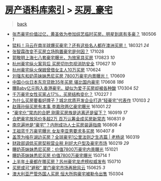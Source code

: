 [房产语料库索引](../../README.md)  > [买房_豪宅](买房_豪宅.md)
====
> [back](../README.md)

- [张杰豪宅价值过亿，黄圣依为参加综艺临时买房，明星到底有多豪？](http://jkwz.applinzi.com/ittc/7100025699991815174.html#%E5%BC%A0%E6%9D%B0%E8%B1%AA%E5%AE%85%E4%BB%B7%E5%80%BC%E8%BF%87%E4%BA%BF%EF%BC%8C%E9%BB%84%E5%9C%A3%E4%BE%9D%E4%B8%BA%E5%8F%82%E5%8A%A0%E7%BB%BC%E8%89%BA%E4%B8%B4%E6%97%B6%E4%B9%B0%E6%88%BF%EF%BC%8C%E6%98%8E%E6%98%9F%E5%88%B0%E5%BA%95%E6%9C%89%E5%A4%9A%E8%B1%AA%EF%BC%9F) 180506 *1* 
- [猛料！马云在南半球爆买豪宅？还有这些名人都在澳洲买房！](http://jkwz.applinzi.com/ittc/7082861067808277520.html#%E7%8C%9B%E6%96%99%EF%BC%81%E9%A9%AC%E4%BA%91%E5%9C%A8%E5%8D%97%E5%8D%8A%E7%90%83%E7%88%86%E4%B9%B0%E8%B1%AA%E5%AE%85%EF%BC%9F%E8%BF%98%E6%9C%89%E8%BF%99%E4%BA%9B%E5%90%8D%E4%BA%BA%E9%83%BD%E5%9C%A8%E6%BE%B3%E6%B4%B2%E4%B9%B0%E6%88%BF%EF%BC%81) 180321 *24* 
- [张智霖改变不买房立场购置豪宅是何因？](http://jkwz.applinzi.com/ittc/7029383158032761872.html#%E5%BC%A0%E6%99%BA%E9%9C%96%E6%94%B9%E5%8F%98%E4%B8%8D%E4%B9%B0%E6%88%BF%E7%AB%8B%E5%9C%BA%E8%B4%AD%E7%BD%AE%E8%B1%AA%E5%AE%85%E6%98%AF%E4%BD%95%E5%9B%A0%EF%BC%9F) 171028  
- [郭敬明上海七八套豪宅曝光，为放家具买房](http://jkwz.applinzi.com/ittc/7005007652357407760.html#%E9%83%AD%E6%95%AC%E6%98%8E%E4%B8%8A%E6%B5%B7%E4%B8%83%E5%85%AB%E5%A5%97%E8%B1%AA%E5%AE%85%E6%9B%9D%E5%85%89%EF%BC%8C%E4%B8%BA%E6%94%BE%E5%AE%B6%E5%85%B7%E4%B9%B0%E6%88%BF) 170823 *10* 
- [杭州豪宅纵火案背后 买房切勿忽视消防安全](http://jkwz.applinzi.com/ittc/6983806670424507397.html#%E6%9D%AD%E5%B7%9E%E8%B1%AA%E5%AE%85%E7%BA%B5%E7%81%AB%E6%A1%88%E8%83%8C%E5%90%8E+%E4%B9%B0%E6%88%BF%E5%88%87%E5%8B%BF%E5%BF%BD%E8%A7%86%E6%B6%88%E9%98%B2%E5%AE%89%E5%85%A8) 170627 *10* 
- [杭州豪宅纵火保姆曾借女主人10万买房](http://jkwz.applinzi.com/ittc/6982636535496049668.html#%E6%9D%AD%E5%B7%9E%E8%B1%AA%E5%AE%85%E7%BA%B5%E7%81%AB%E4%BF%9D%E5%A7%86%E6%9B%BE%E5%80%9F%E5%A5%B3%E4%B8%BB%E4%BA%BA10%E4%B8%87%E4%B9%B0%E6%88%BF) 170624  
- [刘强东和奶茶妹妹悉尼买房 7800万豪宅内景曝光！](http://jkwz.applinzi.com/ittc/6977132093703193605.html#%E5%88%98%E5%BC%BA%E4%B8%9C%E5%92%8C%E5%A5%B6%E8%8C%B6%E5%A6%B9%E5%A6%B9%E6%82%89%E5%B0%BC%E4%B9%B0%E6%88%BF+7800%E4%B8%87%E8%B1%AA%E5%AE%85%E5%86%85%E6%99%AF%E6%9B%9D%E5%85%89%EF%BC%81) 170609  
- [中国小伙日本东京贷款35年买房 堪比国内豪宅](http://jkwz.applinzi.com/ittc/6976725849112839173.html#%E4%B8%AD%E5%9B%BD%E5%B0%8F%E4%BC%99%E6%97%A5%E6%9C%AC%E4%B8%9C%E4%BA%AC%E8%B4%B7%E6%AC%BE35%E5%B9%B4%E4%B9%B0%E6%88%BF+%E5%A0%AA%E6%AF%94%E5%9B%BD%E5%86%85%E8%B1%AA%E5%AE%85) 170608 *186* 
- [曝Baby亿元购入香港豪宅，疑似为爱子买房却被各种酸](http://jkwz.applinzi.com/ittc/6941161296958587909.html#%E6%9B%9DBaby%E4%BA%BF%E5%85%83%E8%B4%AD%E5%85%A5%E9%A6%99%E6%B8%AF%E8%B1%AA%E5%AE%85%EF%BC%8C%E7%96%91%E4%BC%BC%E4%B8%BA%E7%88%B1%E5%AD%90%E4%B9%B0%E6%88%BF%E5%8D%B4%E8%A2%AB%E5%90%84%E7%A7%8D%E9%85%B8) 170304 *52* 
- [千万豪宅女性买家占17%，买房结构变化？](http://jkwz.applinzi.com/ittc/6938921640468677636.html#%E5%8D%83%E4%B8%87%E8%B1%AA%E5%AE%85%E5%A5%B3%E6%80%A7%E4%B9%B0%E5%AE%B6%E5%8D%A017%25%EF%BC%8C%E4%B9%B0%E6%88%BF%E7%BB%93%E6%9E%84%E5%8F%98%E5%8C%96%EF%BC%9F) 170227 *1* 
- [为什么买房要看好牌子？城北优质开发企业打造“轻豪宅”代表作](http://jkwz.applinzi.com/ittc/6918910549932114948.html#%E4%B8%BA%E4%BB%80%E4%B9%88%E4%B9%B0%E6%88%BF%E8%A6%81%E7%9C%8B%E5%A5%BD%E7%89%8C%E5%AD%90%EF%BC%9F%E5%9F%8E%E5%8C%97%E4%BC%98%E8%B4%A8%E5%BC%80%E5%8F%91%E4%BC%81%E4%B8%9A%E6%89%93%E9%80%A0%E2%80%9C%E8%BD%BB%E8%B1%AA%E5%AE%85%E2%80%9D%E4%BB%A3%E8%A1%A8%E4%BD%9C) 170103 *2* 
- [赵薇孙俪买房有本事 李嘉欣两亿豪宅曝光](http://jkwz.applinzi.com/ittc/6884126354622120965.html#%E8%B5%B5%E8%96%87%E5%AD%99%E4%BF%AA%E4%B9%B0%E6%88%BF%E6%9C%89%E6%9C%AC%E4%BA%8B+%E6%9D%8E%E5%98%89%E6%AC%A3%E4%B8%A4%E4%BA%BF%E8%B1%AA%E5%AE%85%E6%9B%9D%E5%85%89) 161001 *22* 
- [“豪宅化”常态的合肥 刚需买房族是逃离还是留下？](http://jkwz.applinzi.com/ittc/6879632119688594436.html#%E2%80%9C%E8%B1%AA%E5%AE%85%E5%8C%96%E2%80%9D%E5%B8%B8%E6%80%81%E7%9A%84%E5%90%88%E8%82%A5+%E5%88%9A%E9%9C%80%E4%B9%B0%E6%88%BF%E6%97%8F%E6%98%AF%E9%80%83%E7%A6%BB%E8%BF%98%E6%98%AF%E7%95%99%E4%B8%8B%EF%BC%9F) 160919 *17* 
- [合肥豪宅放风价多超2万 百万认筹金成买房新常态](http://jkwz.applinzi.com/ittc/6872440793087869957.html#%E5%90%88%E8%82%A5%E8%B1%AA%E5%AE%85%E6%94%BE%E9%A3%8E%E4%BB%B7%E5%A4%9A%E8%B6%852%E4%B8%87+%E7%99%BE%E4%B8%87%E8%AE%A4%E7%AD%B9%E9%87%91%E6%88%90%E4%B9%B0%E6%88%BF%E6%96%B0%E5%B8%B8%E6%80%81) 160831 *9* 
- [南京遍地是“豪宅”？内附成功人士买房装逼指南](http://jkwz.applinzi.com/ittc/6864095496066565125.html#%E5%8D%97%E4%BA%AC%E9%81%8D%E5%9C%B0%E6%98%AF%E2%80%9C%E8%B1%AA%E5%AE%85%E2%80%9D%EF%BC%9F%E5%86%85%E9%99%84%E6%88%90%E5%8A%9F%E4%BA%BA%E5%A3%AB%E4%B9%B0%E6%88%BF%E8%A3%85%E9%80%BC%E6%8C%87%E5%8D%97) 160808 *4* 
- [王祖蓝千万豪宅曝光 女友李亚男要求多买房](http://jkwz.applinzi.com/ittc/6818284699927446533.html#%E7%8E%8B%E7%A5%96%E8%93%9D%E5%8D%83%E4%B8%87%E8%B1%AA%E5%AE%85%E6%9B%9D%E5%85%89+%E5%A5%B3%E5%8F%8B%E6%9D%8E%E4%BA%9A%E7%94%B7%E8%A6%81%E6%B1%82%E5%A4%9A%E4%B9%B0%E6%88%BF) 160407 *8* 
- [盖茨为啥在湖边买房？全球豪宅1公里法则之生态篇 | 老杨说](http://jkwz.applinzi.com/ittc/6811402990678180868.html#%E7%9B%96%E8%8C%A8%E4%B8%BA%E5%95%A5%E5%9C%A8%E6%B9%96%E8%BE%B9%E4%B9%B0%E6%88%BF%EF%BC%9F%E5%85%A8%E7%90%83%E8%B1%AA%E5%AE%851%E5%85%AC%E9%87%8C%E6%B3%95%E5%88%99%E4%B9%8B%E7%94%9F%E6%80%81%E7%AF%87+%7C+%E8%80%81%E6%9D%A8%E8%AF%B4) 160319  
- [财政部调低买房契税营业税 利好大户型及豪宅市场](http://jkwz.applinzi.com/ittc/6800582980242244613.html#%E8%B4%A2%E6%94%BF%E9%83%A8%E8%B0%83%E4%BD%8E%E4%B9%B0%E6%88%BF%E5%A5%91%E7%A8%8E%E8%90%A5%E4%B8%9A%E7%A8%8E+%E5%88%A9%E5%A5%BD%E5%A4%A7%E6%88%B7%E5%9E%8B%E5%8F%8A%E8%B1%AA%E5%AE%85%E5%B8%82%E5%9C%BA) 160219 *29* 
- [曝奶茶妹妹悉尼买房：价值7800万豪宅内景曝光](http://jkwz.applinzi.com/ittc/6755597271996449797.html#%E6%9B%9D%E5%A5%B6%E8%8C%B6%E5%A6%B9%E5%A6%B9%E6%82%89%E5%B0%BC%E4%B9%B0%E6%88%BF%EF%BC%9A%E4%BB%B7%E5%80%BC7800%E4%B8%87%E8%B1%AA%E5%AE%85%E5%86%85%E6%99%AF%E6%9B%9D%E5%85%89) 151021  
- [曝奶茶妹妹悉尼买房 价值7800万豪宅曝光](http://jkwz.applinzi.com/ittc/547650614882957026.html#%E6%9B%9D%E5%A5%B6%E8%8C%B6%E5%A6%B9%E5%A6%B9%E6%82%89%E5%B0%BC%E4%B9%B0%E6%88%BF+%E4%BB%B7%E5%80%BC7800%E4%B8%87%E8%B1%AA%E5%AE%85%E6%9B%9D%E5%85%89) 150714 *1* 
- [上半年土豪都在哪买房？苏州豪宅龙虎榜权威发布](http://jkwz.applinzi.com/ittc/547650611419249725.html#%E4%B8%8A%E5%8D%8A%E5%B9%B4%E5%9C%9F%E8%B1%AA%E9%83%BD%E5%9C%A8%E5%93%AA%E4%B9%B0%E6%88%BF%EF%BC%9F%E8%8B%8F%E5%B7%9E%E8%B1%AA%E5%AE%85%E9%BE%99%E8%99%8E%E6%A6%9C%E6%9D%83%E5%A8%81%E5%8F%91%E5%B8%83) 150710  
- [买房或可“避税” 厦门豪宅市场再掀风云](http://jkwz.applinzi.com/ittc/547650611424099111.html#%E4%B9%B0%E6%88%BF%E6%88%96%E5%8F%AF%E2%80%9C%E9%81%BF%E7%A8%8E%E2%80%9D+%E5%8E%A6%E9%97%A8%E8%B1%AA%E5%AE%85%E5%B8%82%E5%9C%BA%E5%86%8D%E6%8E%80%E9%A3%8E%E4%BA%91) 150625 *3* 
- [澳大利亚严管外国人买房 恒大所购豪宅被勒令出售](http://jkwz.applinzi.com/ittc/547650611394203715.html#%E6%BE%B3%E5%A4%A7%E5%88%A9%E4%BA%9A%E4%B8%A5%E7%AE%A1%E5%A4%96%E5%9B%BD%E4%BA%BA%E4%B9%B0%E6%88%BF+%E6%81%92%E5%A4%A7%E6%89%80%E8%B4%AD%E8%B1%AA%E5%AE%85%E8%A2%AB%E5%8B%92%E4%BB%A4%E5%87%BA%E5%94%AE) 150304  
